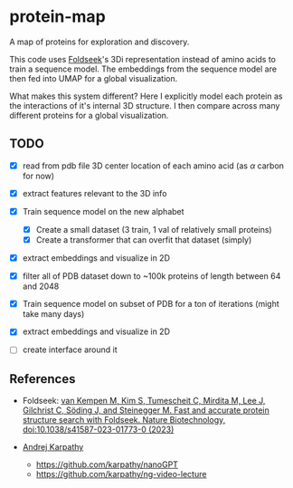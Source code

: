 # protein-map

A map of proteins for exploration and discovery.

This code uses [Foldseek](https://github.com/steineggerlab/foldseek)'s 3Di representation instead of amino acids to train a sequence model. The embeddings from the sequence model are then fed into UMAP for a global visualization.

What makes this system different? Here I explicitly model each protein as the interactions of it's internal 3D structure. I then compare across many different proteins for a global visualization.

## TODO

- [x] read from pdb file 3D center location of each amino acid (as $\alpha$ carbon for now)
- [x] extract features relevant to the 3D info
- [x] Train sequence model on the new alphabet
	- [x] Create a small dataset (3 train, 1 val of relatively small proteins)
	- [x] Create a transformer that can overfit that dataset (simply)
- [x] extract embeddings and visualize in 2D
- [x] filter all of PDB dataset down to ~100k proteins of length between 64 and 2048
- [x] Train sequence model on subset of PDB for a ton of iterations (might take many days)
- [x] extract embeddings and visualize in 2D
- [ ] create interface around it


## References

- Foldseek: [van Kempen M, Kim S, Tumescheit C, Mirdita M, Lee J, Gilchrist C, Söding J, and Steinegger M. Fast and accurate protein structure search with Foldseek. Nature Biotechnology, doi:10.1038/s41587-023-01773-0 (2023)](https://www.nature.com/articles/s41587-023-01773-0)

- [Andrej Karpathy](https://github.com/karpathy)
	- https://github.com/karpathy/nanoGPT
 	- https://github.com/karpathy/ng-video-lecture
